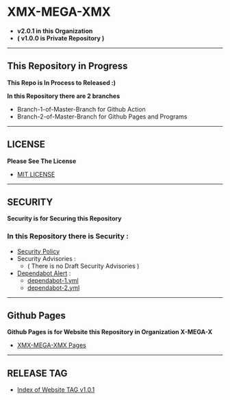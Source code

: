 # XMX-MEGA-XMX
- **v2.0.1 in this Organization**
- **( v1.0.0 is Private Repository )**



******************************

## This Repository in Progress

**This Repo is In Process to Released :)**

**In this Repository there are 2 branches**
- Branch-1-of-Master-Branch for Github Action
- Branch-2-of-Master-Branch for Github Pages and Programs

******************************

## LICENSE

**Please See The License**
- [MIT LICENSE](https://github.com/X-MEGA-X/XMX-MEGA-XMX/blob/master/LICENSE)

******************************

## SECURITY

**Security is for Securing this Repository**

### In this Repository there is Security : 

- [Security Policy](https://github.com/X-MEGA-X/XMX-MEGA-XMX/blob/master/SECURITY.md)
- Security Advisories : 
  + ( There is no Draft Security Advisories )
- [Dependabot Alert](https://github.com/X-MEGA-X/XMX-MEGA-XMX/tree/master/.github/dependency%20graph) : 
  + [dependabot-1.yml](https://github.com/X-MEGA-X/XMX-MEGA-XMX/blob/master/.github/dependency%20graph/dependabot-1.yml)
  + [dependabot-2.yml](https://github.com/X-MEGA-X/XMX-MEGA-XMX/blob/master/.github/dependency%20graph/dependabot-2.yml)

******************************

## Github Pages

**Github Pages is for Website this Repository in Organization X-MEGA-X**
- [XMX-MEGA-XMX Pages](https://x-mega-x.github.io/XMX-MEGA-XMX/)

****************************** 

## RELEASE TAG

- [Index of Website TAG v1.0.1](https://github.com/X-MEGA-X/XMX-MEGA-XMX/releases/tag/v1.0.1)
